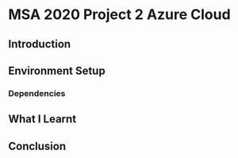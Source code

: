 # MSA 2020 Project 2 Azure Cloud
## Introduction

## Environment Setup

### Dependencies

## What I Learnt

## Conclusion
